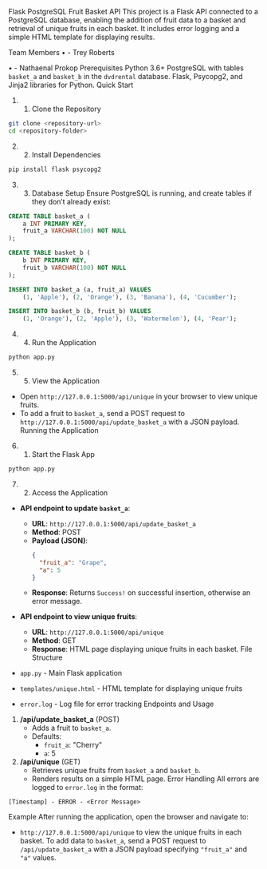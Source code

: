 Flask PostgreSQL Fruit Basket API
This project is a Flask API connected to a PostgreSQL database, enabling the addition of fruit data to a basket and retrieval of unique fruits in each basket. It includes error logging and a simple HTML template for displaying results.

Team Members
•	- Trey Roberts

•	- Nathaenal Prokop
Prerequisites
Python 3.6+
PostgreSQL with tables `basket_a` and `basket_b` in the `dvdrental` database.
Flask, Psycopg2, and Jinja2 libraries for Python.
Quick Start
1.	1. Clone the Repository
```bash
git clone <repository-url>
cd <repository-folder>
```
2.	2. Install Dependencies
```bash
pip install flask psycopg2
```
3.	3. Database Setup
Ensure PostgreSQL is running, and create tables if they don’t already exist:
```sql
CREATE TABLE basket_a (
    a INT PRIMARY KEY,
    fruit_a VARCHAR(100) NOT NULL
);

CREATE TABLE basket_b (
    b INT PRIMARY KEY,
    fruit_b VARCHAR(100) NOT NULL
);

INSERT INTO basket_a (a, fruit_a) VALUES
    (1, 'Apple'), (2, 'Orange'), (3, 'Banana'), (4, 'Cucumber');

INSERT INTO basket_b (b, fruit_b) VALUES
    (1, 'Orange'), (2, 'Apple'), (3, 'Watermelon'), (4, 'Pear');
```
4.	4. Run the Application
```bash
python app.py
```
5.	5. View the Application
- Open `http://127.0.0.1:5000/api/unique` in your browser to view unique fruits.
- To add a fruit to `basket_a`, send a POST request to `http://127.0.0.1:5000/api/update_basket_a` with a JSON payload.
Running the Application
6.	1. Start the Flask App
```bash
python app.py
```
7.	2. Access the Application
- **API endpoint to update `basket_a`**:
  - **URL**: `http://127.0.0.1:5000/api/update_basket_a`
  - **Method**: POST
  - **Payload (JSON)**:
    ```json
    {
      "fruit_a": "Grape",
      "a": 5
    }
    ```
  - **Response**: Returns `Success!` on successful insertion, otherwise an error message.

- **API endpoint to view unique fruits**:
  - **URL**: `http://127.0.0.1:5000/api/unique`
  - **Method**: GET
  - **Response**: HTML page displaying unique fruits in each basket.
File Structure
- `app.py` - Main Flask application
- `templates/unique.html` - HTML template for displaying unique fruits
- `error.log` - Log file for error tracking
Endpoints and Usage
1. **/api/update_basket_a** (POST)
   - Adds a fruit to `basket_a`.
   - Defaults:
     - `fruit_a`: "Cherry"
     - `a`: 5
2. **/api/unique** (GET)
   - Retrieves unique fruits from `basket_a` and `basket_b`.
   - Renders results on a simple HTML page.
Error Handling
All errors are logged to `error.log` in the format:
```
[Timestamp] - ERROR - <Error Message>
```
Example
After running the application, open the browser and navigate to:
- `http://127.0.0.1:5000/api/unique` to view the unique fruits in each basket.
To add data to `basket_a`, send a POST request to `/api/update_basket_a` with a JSON payload specifying `"fruit_a"` and `"a"` values.


